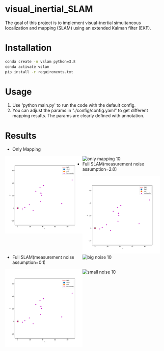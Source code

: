 # visual_inertial_SLAM
The goal of this project is to implement visual-inertial simultaneous localization and mapping (SLAM) using an extended Kalman filter (EKF). 

# Installation
```bash
conda create -n vslam python=3.8
conda activate vslam
pip install -r requirements.txt
```

# Usage
1. Use 'python main.py' to run the code with the default config.
2. You can adjust the params in "./config/config.yaml" to get different mapping results. The params are clearly defined with annotation.

# Results
- Only Mapping

<div style="width: 50%; float: left;">
    <img src="./results/03/only_mapping.gif" alt="only mapping 03">
</div>

<div style="width: 50%; float: right;">
    <img src="./results/10/only_mapping.gif" alt="only mapping 10">
</div>

- Full SLAM(measurement noise assumption=2.0)

<div style="width: 50%; float: left;">
    <img src="./results/03/slam_big_obs_noise.gif" alt="big noise 03">
</div>

<div style="width: 50%; float: right;">
    <img src="./results/10/slam_big_obs_noise.gif" alt="big noise 10">
</div>

- Full SLAM(measurement noise assumption=0.1)

<div style="width: 50%; float: left;">
    <img src="./results/03/slam_small_obs_noise.gif" alt="small noise 03">
</div>

<div style="width: 50%; float: right;">
    <img src="./results/10/slam_small_obs_noise.gif" alt="small noise 10">
</div>
